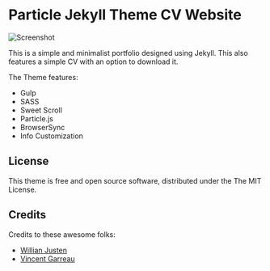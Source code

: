 # Particle Jekyll Theme CV Website

![Screenshot](https://github.com/nsurampu/nsurampu.github.io/blob/master/web-screenshot.JPG)

This is a simple and minimalist portfolio designed using Jekyll. This also features a simple CV with an option to download it.

The Theme features:

- Gulp
- SASS
- Sweet Scroll
- Particle.js
- BrowserSync
- Info Customization

## License

This theme is free and open source software, distributed under the The MIT License.

## Credits

Credits to these awesome folks:
- [Willian Justen](https://github.com/willianjusten/will-jekyll-template)
- [Vincent Garreau](https://github.com/VincentGarreau/particles.js/)
